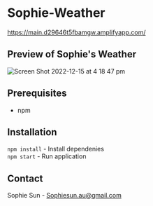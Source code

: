 # Sophie-Weather

https://main.d29646t5fbamgw.amplifyapp.com/

## Preview of Sophie's Weather

![Screen Shot 2022-12-15 at 4 18 47 pm](https://user-images.githubusercontent.com/75976589/207778674-d7d32fc7-e7c7-42c7-9d5f-34a6bb00b0a2.png)

## Prerequisites

- npm

## Installation

`npm install` - Install dependenies <br />
`npm start` - Run application <br />

## Contact

Sophie Sun - Sophiesun.au@gmail.com
